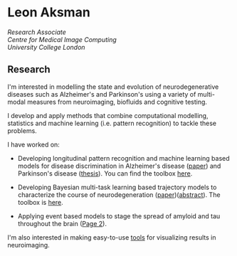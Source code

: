 # Leon Aksman
*Research Associate <br/>
Centre for Medical Image Computing <br/>
University College London* <br/>

## Research

I'm interested in modelling the state and evolution of neurodegenerative diseases such as Alzheimer's and Parkinson's using a variety of multi-modal measures from neuroimaging, biofluids and cognitive testing. 

I develop and apply methods that combine computational modelling, statistics and machine learning (i.e. pattern recognition) to tackle these problems. 

I have worked on:

* Developing longitudinal pattern recognition and machine learning based models for disease discrimination in Alzheimer's disease ([paper]()) and Parkinson's disease ([thesis](https://kclpure.kcl.ac.uk/portal/en/theses/longitudinal-neuroimaging-features-for-discriminating-early-neurodegeneration(ac3aefdc-0cf2-4405-9edd-69e263129bdf).html)). You can find the toolbox [here](https://github.com/LeonAksman/lpr).

* Developing Bayesian multi-task learning based trajectory models to characterize the course of neurodegeneration ([paper](https://www.biorxiv.org/content/10.1101/593459v1))([abstract](https://files.aievolution.com/hbm1801/abstracts/32082/2254_Aksman.pdf)). The toolbox is [here](https://github.com/LeonAksman/bayes-mtl-traj). 

* Applying event based models to stage the spread of amyloid and tau throughout the brain (<a href="page1.html">Page 2</a>). 

I'm also interested in making easy-to-use [tools](https://github.com/LeonAksman/vtkSnap) for visualizing results in neuroimaging.
